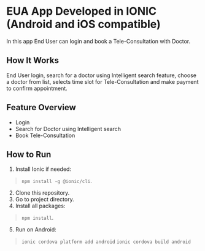 # EUA App Developed in IONIC (Android and iOS compatible)
In this app End User can login and book a Tele-Consultation with Doctor.

## How It Works

End User login, search for a doctor using Intelligent search feature, choose a doctor from list, selects time slot for Tele-Consultation and make payment to confirm appointment.

## Feature Overview
* Login
* Search for Doctor using Intelligent search
* Book Tele-Consultation


## How to Run
1) Install Ionic if needed: 
> `npm install -g @ionic/cli`.
2) Clone this repository.
3) Go to project directory.
4) Install all packages: 
> `npm install`.
5) Run on Android: 
> `ionic cordova platform add android`
> `ionic cordova build android`
